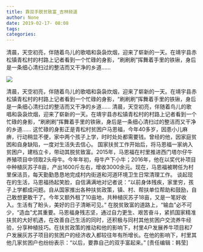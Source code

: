 ```yaml
---
title: 靠双手脱贫致富_吉林频道
author: None
date: 2019-02-17- 08:08
tags: 
categories: 
---
```

清晨，天空初亮，伴随着鸟儿的歌唱和袅袅炊烟，迎来了崭新的一天。在靖宇县赤松镇青松村的村路上记者看到一个忙碌的身影，“刷刷刷”挥舞着手里的铁锹，身后是一条细心清扫过的整洁而又干净的乡道……
<!-- more -->
                
<img align="center" border="0" src="http://p2.ifengimg.com/a/2016/0810/204c433878d5cf9size1_w16_h16.png" />
                
            
清晨，天空初亮，伴随着鸟儿的歌唱和袅袅炊烟，迎来了崭新的一天。在靖宇县赤松镇青松村的村路上记者看到一个忙碌的身影，“刷刷刷”挥舞着手里的铁锹，身后是一条细心清扫过的整洁而又干净的乡道……
清晨，天空初亮，伴随着鸟儿的歌唱和袅袅炊烟，迎来了崭新的一天。在靖宇县赤松镇青松村的村路上记者看到一个忙碌的身影，“刷刷刷”挥舞着手里的铁锹，身后是一条细心清扫过的整洁而又干净的乡道……
这忙碌的身影正是青松村贫困户马恩福，今年40多岁，因患小儿麻痹，行动稍显不便，家中两个孩子上学，时时处处都需要钱。曾经的他，因家庭贫困和自身缺陷，一度对生活失去信心。
国家扶贫工作开始后，将马恩福一家纳入贫困户，建档立卡，带动其脱贫致富。2015年，马恩福在村里推进西门塔尔仔牛养殖项目中领取2头母牛。今年年初，母牛产下小牛；2016年，他在以奖代补项目中种植灰苏子8亩，产出1600斤左右，增收3000余元。现在，马恩福被聘任为村里保洁员，每天勤勤恳恳地完成村内街道和河道环境卫生日常清理工作。
谈起现在的生活，马恩福扬起笑脸，自信满满地对记者说：“以前身体残疾，家里穷，孩子上学都成问题。自从国家推出各种扶贫政策，镇、村、帮扶单位帮助和鼓励，自己敢想更敢干了。今年又额外租了10亩地，共种植灰苏子18亩，又是一笔好收入。生活有了盼头，美好的日子清晰可见。”
在脱贫致富的道路上，“输血”必不可少，“造血”尤其重要。马恩福身残志坚，通过自力更生、艰苦奋斗，紧抓国家精准扶贫的大好机遇，在改善自己生活的同时，还积极与同村其他贫困户交流养牛经验，分享种植技巧。在扶贫政策的推动和他的影响下，村里4户发展养牛项目和7户发展灰苏子项目的贫困户的经济收入都较往年有所增长。在他的影响下，村里其他几家贫困户也纷纷表示：“以后，要靠自己的双手富起来。”
[责任编辑：韩莹]
            
